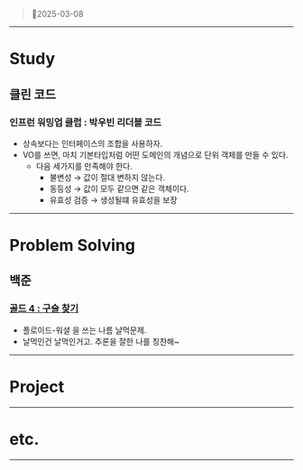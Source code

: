 > 📏2025-03-08
> 

---

# Study

## 클린 코드

### 인프런 워밍업 클럽 : 박우빈 리더블 코드

- 상속보다는 인터페이스의 조합을 사용하자.
- VO를 쓰면, 마치 기본타입처럼 어떤 도메인의 개념으로 단위 객체를 만들 수 있다.
    - 다음 세가지를 만족해야 한다.
        - 불변성 → 값이 절대 변하지 않는다.
        - 동등성 → 값이 모두 같으면 같은 객체이다.
        - 유효성 검증 → 생성될떄 유효성을 보장

---

# Problem Solving

## 백준

### [골드 4 : 구슬 찾기](https://www.acmicpc.net/problem/2617)

- 플로이드-워셜 을 쓰는 나름 날먹문제.
- 날먹인건 날먹인거고. 추론을 잘한 나를 칭찬해~

---

# Project

---

# etc.

---
